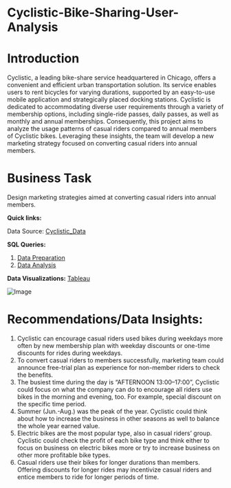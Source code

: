 # Cyclistic-Bike-Sharing-User-Analysis
# **Introduction**

Cyclistic, a leading bike-share service headquartered in Chicago, offers a convenient and efficient urban transportation solution. Its service enables users to rent bicycles for varying durations, supported by an easy-to-use mobile application and strategically placed docking stations. Cyclistic is dedicated to accommodating diverse user requirements through a variety of membership options, including single-ride passes, daily passes, as well as monthly and annual memberships.
Consequently, this project aims to analyze the usage patterns of casual riders compared to annual members of Cyclistic bikes. Leveraging these insights, the team will develop a new marketing strategy focused on converting casual riders into annual members.

# Business Task 
Design marketing strategies aimed at converting casual riders into annual members. 

**Quick links:**

Data Source: [Cyclistic_Data](https://divvy-tripdata.s3.amazonaws.com/index.html)

**SQL Queries:**
1. [Data Preparation](https://github.com/avantikaaaaa/Cyclistic-Bike-Sharing-User-Analysis/blob/main/Data_preparation.sql)
2. [Data Analysis](https://github.com/avantikaaaaa/Cyclistic-Bike-Sharing-User-Analysis/blob/main/Data_analysis.sql)

**Data Visualizations:** [Tableau](https://public.tableau.com/app/profile/avantika.garg6650/viz/Book1_17369612515860/Dashboard4)

![Image](https://github.com/user-attachments/assets/c63a6c4e-1a64-4e82-87b3-28de78b51549)

# Recommendations/Data Insights:
1. Cyclistic can encourage casual riders used bikes during weekdays more often by new membership plan with weekday discounts or one-time discounts for rides during weekdays.
2. To convert casual riders to members successfully, marketing team could announce free-trial plan as experience for non-member riders to check the benefits.
3. The busiest time during the day is “AFTERNOON 13:00–17:00”, Cyclistic could focus on what the company can do to encourage all riders use bikes in the morning and evening, too. For example, special discount on the specific time period.
4. Summer (Jun.-Aug.) was the peak of the year. Cyclistic could think about how to increase the business in other seasons as well to balance the whole year earned value.
5. Electric bikes are the most popular type, also in casual riders’ group. Cyclistic could check the profit of each bike type and think either to focus on business on electric bikes more or try to increase business on other more profitable bike types.
6. Casual riders use their bikes for longer durations than members. Offering discounts for longer rides may incentivize casual riders and entice members to ride for longer periods of time.




